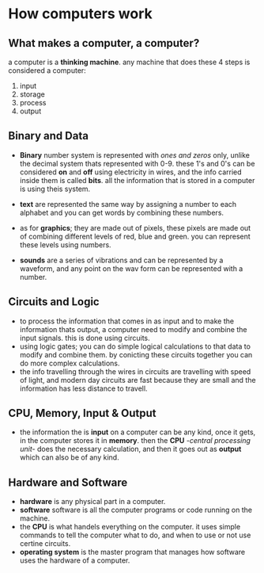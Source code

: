 # How computers work


## What makes a computer, a computer?

a computer is a **thinking machine**. any machine that does these 4 steps is considered a computer:
1. input
2. storage
3. process
4. output



## Binary and Data

* **Binary** number system is represented with *ones and zeros* only, unlike the decimal system thats represented with 0-9. these 1's and 0's can be considered **on** and **off** using electricity in wires, and the info carried inside them is called **bits**. all the information that is stored in a computer is using theis system.

* **text** are represented the same way by assigning a number to each alphabet and you can get words by combining these numbers.

* as for **graphics**; they are made out of pixels, these pixels are made out of combining different levels of red, blue and green. you can represent these levels using numbers.

* **sounds** are a series of vibrations and can be represented by a waveform, and any point on the wav form can be represented with a number.


## Circuits and Logic

* to process the information that comes in as input and to make the information thats output, a computer need to modify and combine the input signals. this is done using circuits.
* using logic gates; you can do simple logical calculations to that data to modify and combine them. by conicting these circuits together you can do more complex calculations.
* the info travelling through the wires in circuits are travelling with speed of light, and modern day circuits are fast because they are small and the information has less distance to travell.


## CPU, Memory, Input & Output

* the information the is **input** on a computer can be any kind, once it gets, in the computer stores it in **memory**. then the **CPU** *-central processing unit-* does the necessary calculation, and then it goes out as **output** which can also be of any kind.



## Hardware and Software

*  **hardware** is any physical part in a computer.
* **software** software is all the computer programs or code running on the machine.
* the **CPU** is what handels everything on the computer. it uses simple commands to tell the computer what to do, and when to use or not use certine circuits.
* **operating system** is the master program that manages how software uses the hardware of a computer.
